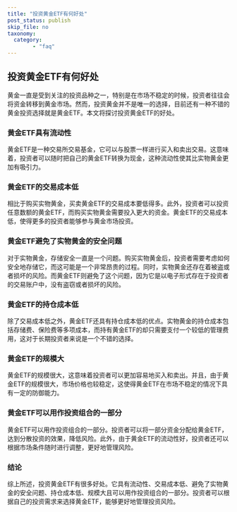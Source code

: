 ```yaml
---
title: "投资黄金ETF有何好处"
post_status: publish
skip_file: no
taxonomy:
  category:
        - "faq"
---
```


## 投资黄金ETF有何好处

黄金一直是受到关注的投资品种之一，特别是在市场不稳定的时候，投资者往往会将资金转移到黄金市场。然而，投资黄金并不是唯一的选择，目前还有一种不错的黄金投资选择就是黄金ETF。本文将探讨投资黄金ETF的好处。

### 黄金ETF具有流动性

黄金ETF是一种交易所交易基金，它可以与股票一样进行买入和卖出交易。这意味着，投资者可以随时把自己的黄金ETF转换为现金，这种流动性使其比实物黄金更加有吸引力。

### 黄金ETF的交易成本低

相比于购买实物黄金，买卖黄金ETF的交易成本要低得多。此外，投资者可以投资任意数额的黄金ETF，而购买实物黄金需要投入更大的资金。黄金ETF的交易成本低，使得更多的投资者能够参与黄金市场投资。

### 黄金ETF避免了实物黄金的安全问题

对于实物黄金，存储安全一直是一个问题。购买实物黄金后，投资者需要考虑如何安全地存储它，而这可能是一个非常昂贵的过程。同时，实物黄金还存在着被盗或者损坏的风险。而黄金ETF则避免了这个问题，因为它是以电子形式存在于投资者的交易账户中，没有盗窃或者损坏的风险。

### 黄金ETF的持仓成本低

除了交易成本低之外，黄金ETF还具有持仓成本低的优点。实物黄金的持仓成本包括存储费、保险费等多项成本，而持有黄金ETF的却只需要支付一个较低的管理费用，这对于长期投资者来说是一个不错的选择。

### 黄金ETF的规模大

黄金ETF的规模很大，这意味着投资者可以更加容易地买入和卖出。并且，由于黄金ETF的规模很大，市场价格也较稳定，这使得黄金ETF在市场不稳定的情况下具有一定的防御能力。

### 黄金ETF可以用作投资组合的一部分

黄金ETF可以用作投资组合的一部分。投资者可以将一部分资金分配给黄金ETF，达到分散投资的效果，降低风险。此外，由于黄金ETF的流动性好，投资者还可以根据市场条件随时进行调整，更好地管理风险。

### 结论

综上所述，投资黄金ETF有很多好处。它具有流动性、交易成本低、避免了实物黄金的安全问题、持仓成本低、规模大且可以用作投资组合的一部分。投资者可以根据自己的投资需求来选择黄金ETF，能够更好地管理投资风险。
